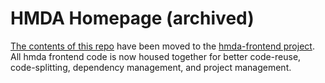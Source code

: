 # HMDA Homepage (archived)

[The contents of this repo](https://github.com/cfpb/hmda-frontend/tree/master/src/homepage) have been moved to the [hmda-frontend project](https://github.com/cfpb/hmda-frontend).
All hmda frontend code is now housed together for better code-reuse, code-splitting, dependency management, and project management.

